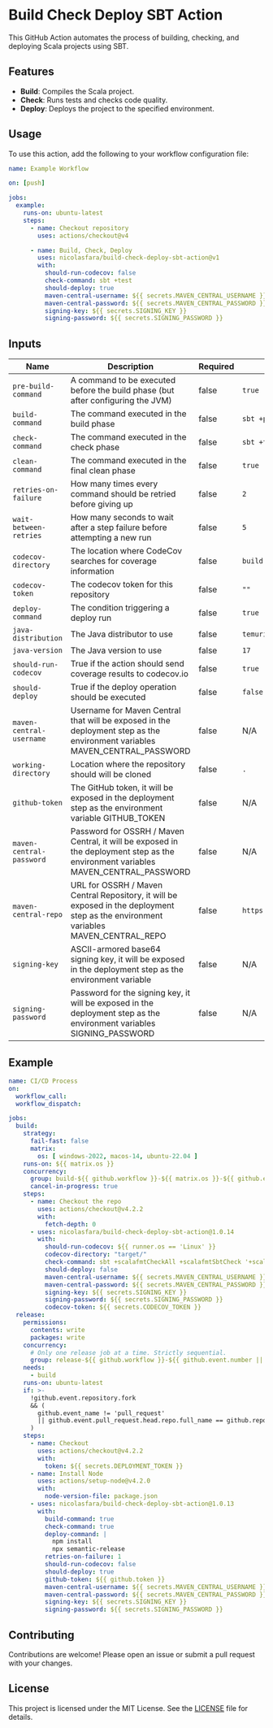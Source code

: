 # Build Check Deploy SBT Action

This GitHub Action automates the process of building, checking, and deploying Scala projects using SBT.

## Features

- **Build**: Compiles the Scala project.
- **Check**: Runs tests and checks code quality.
- **Deploy**: Deploys the project to the specified environment.

## Usage

To use this action, add the following to your workflow configuration file:

```yaml
name: Example Workflow

on: [push]

jobs:
  example:
    runs-on: ubuntu-latest
    steps:
      - name: Checkout repository
        uses: actions/checkout@v4

      - name: Build, Check, Deploy
        uses: nicolasfara/build-check-deploy-sbt-action@v1
        with:
          should-run-codecov: false
          check-command: sbt +test
          should-deploy: true
          maven-central-username: ${{ secrets.MAVEN_CENTRAL_USERNAME }}
          maven-central-password: ${{ secrets.MAVEN_CENTRAL_PASSWORD }}
          signing-key: ${{ secrets.SIGNING_KEY }}
          signing-password: ${{ secrets.SIGNING_PASSWORD }}
```

## Inputs

| Name                     | Description                                                                 | Required | Default        |
|--------------------------|-----------------------------------------------------------------------------|----------|----------------|
| `pre-build-command`      | A command to be executed before the build phase (but after configuring the JVM) | false    | `true`         |
| `build-command`          | The command executed in the build phase                                      | false    | `sbt +package` |
| `check-command`          | The command executed in the check phase                                      | false    | `sbt +test`    |
| `clean-command`          | The command executed in the final clean phase                                | false    | `true`         |
| `retries-on-failure`     | How many times every command should be retried before giving up              | false    | `2`            |
| `wait-between-retries`   | How many seconds to wait after a step failure before attempting a new run    | false    | `5`            |
| `codecov-directory`      | The location where CodeCov searches for coverage information                 | false    | `build`        |
| `codecov-token`          | The codecov token for this repository                                        | false    | `""`           |
| `deploy-command`         | The condition triggering a deploy run                                        | false    | `true`         |
| `java-distribution`      | The Java distributor to use                                                  | false    | `temurin`      |
| `java-version`           | The Java version to use                                                      | false    | `17`           |
| `should-run-codecov`     | True if the action should send coverage results to codecov.io                | false    | `true`         |
| `should-deploy`          | True if the deploy operation should be executed                              | false    | `false`        |
| `maven-central-username` | Username for Maven Central that will be exposed in the deployment step as the environment variables MAVEN_CENTRAL_PASSWORD | false    | N/A            |
| `working-directory`      | Location where the repository should will be cloned                          | false    | `.`            |
| `github-token`           | The GitHub token, it will be exposed in the deployment step as the environment variable GITHUB_TOKEN | false    | N/A            |
| `maven-central-password` | Password for OSSRH / Maven Central, it will be exposed in the deployment step as the environment variables MAVEN_CENTRAL_PASSWORD | false    | N/A            |
| `maven-central-repo`     | URL for OSSRH / Maven Central Repository, it will be exposed in the deployment step as the environment variables MAVEN_CENTRAL_REPO | false    | `https://s01.oss.sonatype.org/service/local/staging/deploy/maven2/` |
| `signing-key`            | ASCII-armored base64 signing key, it will be exposed in the deployment step as the environment variable | false    | N/A            |
| `signing-password`       | Password for the signing key, it will be exposed in the deployment step as the environment variables SIGNING_PASSWORD | false    | N/A            |

## Example

```yaml
name: CI/CD Process
on:
  workflow_call:
  workflow_dispatch:

jobs:
  build:
    strategy:
      fail-fast: false
      matrix:
        os: [ windows-2022, macos-14, ubuntu-22.04 ]
    runs-on: ${{ matrix.os }}
    concurrency:
      group: build-${{ github.workflow }}-${{ matrix.os }}-${{ github.event.number || github.ref }}
      cancel-in-progress: true
    steps:
      - name: Checkout the repo
        uses: actions/checkout@v4.2.2
        with:
          fetch-depth: 0
      - uses: nicolasfara/build-check-deploy-sbt-action@1.0.14
        with:
          should-run-codecov: ${{ runner.os == 'Linux' }}
          codecov-directory: "target/"
          check-command: sbt +scalafmtCheckAll +scalafmtSbtCheck '+scalafixAll --check' +test +coverageAggregate
          should-deploy: false
          maven-central-username: ${{ secrets.MAVEN_CENTRAL_USERNAME }}
          maven-central-password: ${{ secrets.MAVEN_CENTRAL_PASSWORD }}
          signing-key: ${{ secrets.SIGNING_KEY }}
          signing-password: ${{ secrets.SIGNING_PASSWORD }}
          codecov-token: ${{ secrets.CODECOV_TOKEN }}
  release:
    permissions:
      contents: write
      packages: write
    concurrency:
      # Only one release job at a time. Strictly sequential.
      group: release-${{ github.workflow }}-${{ github.event.number || github.ref }}
    needs:
      - build
    runs-on: ubuntu-latest
    if: >-
      !github.event.repository.fork
      && (
        github.event_name != 'pull_request'
        || github.event.pull_request.head.repo.full_name == github.repository
      )
    steps:
      - name: Checkout
        uses: actions/checkout@v4.2.2
        with:
          token: ${{ secrets.DEPLOYMENT_TOKEN }}
      - name: Install Node
        uses: actions/setup-node@v4.2.0
        with:
          node-version-file: package.json
      - uses: nicolasfara/build-check-deploy-sbt-action@1.0.13
        with:
          build-command: true
          check-command: true
          deploy-command: |
            npm install
            npx semantic-release
          retries-on-failure: 1
          should-run-codecov: false
          should-deploy: true
          github-token: ${{ github.token }}
          maven-central-username: ${{ secrets.MAVEN_CENTRAL_USERNAME }}
          maven-central-password: ${{ secrets.MAVEN_CENTRAL_PASSWORD }}
          signing-key: ${{ secrets.SIGNING_KEY }}
          signing-password: ${{ secrets.SIGNING_PASSWORD }}
```


## Contributing

Contributions are welcome! Please open an issue or submit a pull request with your changes.

## License

This project is licensed under the MIT License. See the [LICENSE](LICENSE) file for details.
